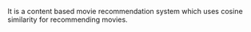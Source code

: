 It is a content based movie recommendation system which uses cosine similarity for recommending movies.

